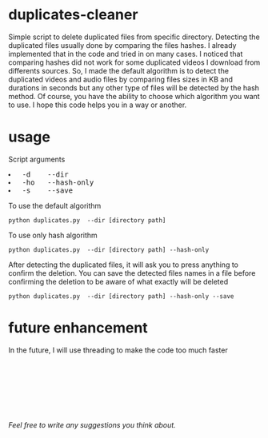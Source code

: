 # duplicates-cleaner
Simple script to delete duplicated files from specific directory. Detecting the duplicated files usually done by comparing the files hashes. I already implemented that in the code and tried in on many cases. I noticed that comparing hashes did not work for some duplicated videos I download from differents sources. So, I made the default algorithm is to detect the duplicated videos and audio files by comparing files sizes in KB and durations in seconds but any other type of files will be detected by the hash method. Of course, you have the ability to choose which algorithm you want to use. I hope this code helps you in a way or another.

# usage
Script arguments
<pre>
<li> -d    --dir
<li> -ho   --hash-only
<li> -s    --save
</pre>

To use the default algorithm
```
python duplicates.py  --dir [directory path] 
```
To use only hash algorithm
```
python duplicates.py  --dir [directory path] --hash-only
```
After detecting the duplicated files, it will ask you to press anything to confirm the deletion. You can save the detected files names in a file before confirming the deletion to be aware of what exactly will be deleted
```
python duplicates.py  --dir [directory path] --hash-only --save
```

# future enhancement
In the future, I will use threading to make the code too much faster


<br><br><br><br><br><br><br>
*Feel free to write any suggestions you think about.*
